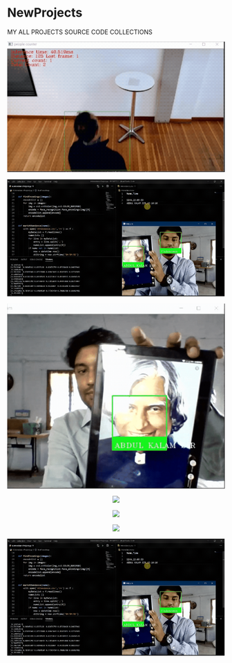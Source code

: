 # NewProjects
MY ALL PROJECTS SOURCE CODE COLLECTIONS
<p align="center"><img src="https://github.com/SIVASHANKAR-S/NewProjects/blob/master/OUTPUTS/Aipeoplecountingapp.gif"\></p>
<p align="center"><img src="https://github.com/SIVASHANKAR-S/NewProjects/blob/master/OUTPUTS/AttendanceProject.gif"\></p>

<p align="center"><img src="https://github.com/SIVASHANKAR-S/NewProjects/blob/master/OUTPUTS/Face%20Recognition.gif"\></p>
<p align="center"><img src="https://github.com/SIVASHANKAR-S/NewProjects/blob/master/OUTPUTS/Facemask.gif"\></p>
<p align="center"><img src="https://github.com/SIVASHANKAR-S/NewProjects/blob/master/OUTPUTS/Multiobjectdetection.gif"\></p>
<p align="center"><img src="https://github.com/SIVASHANKAR-S/NewProjects/blob/master/OUTPUTS/carscount.gif"\></p>
<p align="center"><img src="https://github.com/SIVASHANKAR-S/NewProjects/blob/master/OUTPUTS/AttendanceProject.gif"\></p>
